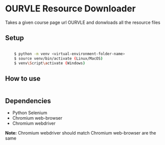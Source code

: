 # OURVLE Resource Downloader

Takes a given course page url OURVLE and donwloads all the resource files

## Setup

```bash

    $ python -m venv <virtual-environment-folder-name>
    $ source venv/bin/activate (Linux/MacOS)
    $ venv\Script\activate (Windows)

```

## How to use

```bash

```

## Dependencies

- Python Selenium
- Chromium web-browser
- Chromium webdriver

**Note:** Chromium webdriver should match Chromium web-browser are the same
